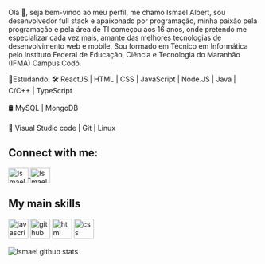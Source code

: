 Olá 👋, seja bem-vindo ao meu perfil, me chamo Ismael Albert, sou desenvolvedor full stack e apaixonado por programação, minha paixão pela programação e pela área de TI começou aos 16 anos, onde pretendo me especializar cada vez mais, amante das melhores tecnologias de desenvolvimento web e mobile.
Sou formado em Técnico em Informática pelo Instituto Federal de Educação, Ciência e Tecnologia do Maranhão (IFMA) Campus Codó. 

🚀Estudando:
🛠 ReactJS | HTML | CSS | JavaScript | Node.JS | Java | C/C++ | TypeScript</br>                                                                                 
🛢 MySQL | MongoDB</br>                                                                                                                                              
🔧 Visual Studio code | Git | Linux

## Connect with me:
<a href="https://www.linkedin.com/in/ismaelalbert" target="_blank">
<img align="center" alt="Ismael Albert" height="30" width="40" src="https://cdn.jsdelivr.net/npm/simple-icons@3.0.1/icons/linkedin.svg" style="max-width:100%;">
</a>
<a href="https://www.instagram.com/ismaelalbert_/" target="_blank">
<img align="center" alt="Ismael Albert" height="30" width="40" src="https://cdn.jsdelivr.net/npm/simple-icons@3.0.1/icons/instagram.svg" style="max-width:100%;">
</a>

## My main skills
<img src="https://cdn.icon-icons.com/icons2/2108/PNG/512/javascript_icon_130900.png" alt="javascript" width="40" height="40" style="max-width:100%;"></img>
<img src="https://cdn.icon-icons.com/icons2/936/PNG/512/github-logo_icon-icons.com_73546.png" alt="github" width="40" height="40" style="max-width:100%;"></img>
<img src="https://cdn.icon-icons.com/icons2/2415/PNG/512/html_original_wordmark_logo_icon_146478.png" alt="html" width="40" height="40" style="max-width:100%;"></img>
<img src="https://cdn.icon-icons.com/icons2/2107/PNG/512/file_type_css_icon_130661.png" alt="css" width="40" height="40" style="max-width:100%;"></img>

![Ismael github stats](https://github-readme-stats.vercel.app/api?username=ismael-albert&show_icons=true&count_private=true&theme=radical)
  
